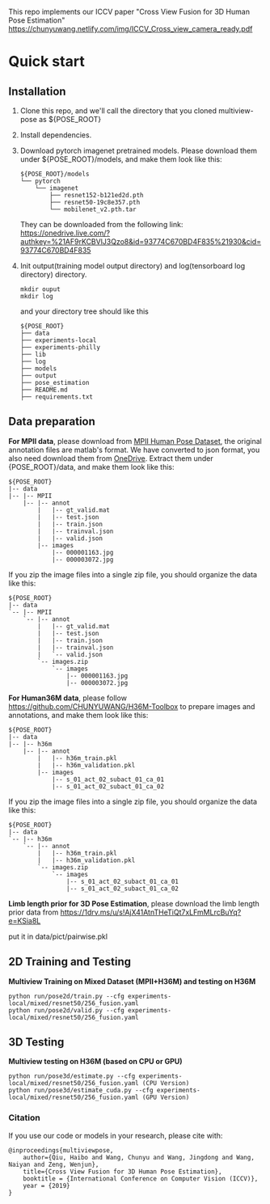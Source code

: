 This repo implements our ICCV paper "Cross View Fusion for 3D Human Pose Estimation"
https://chunyuwang.netlify.com/img/ICCV_Cross_view_camera_ready.pdf


# Quick start
## Installation
1. Clone this repo, and we'll call the directory that you cloned multiview-pose as ${POSE_ROOT}
2. Install dependencies.
3. Download pytorch imagenet pretrained models. Please download them under ${POSE_ROOT}/models, and make them look like this:

   ```
   ${POSE_ROOT}/models
   └── pytorch
       └── imagenet
           ├── resnet152-b121ed2d.pth
           ├── resnet50-19c8e357.pth
           └── mobilenet_v2.pth.tar
   ```
   They can be downloaded from the following link:
   https://onedrive.live.com/?authkey=%21AF9rKCBVlJ3Qzo8&id=93774C670BD4F835%21930&cid=93774C670BD4F835
   
   

4. Init output(training model output directory) and log(tensorboard log directory) directory.

   ```
   mkdir ouput 
   mkdir log
   ```

   and your directory tree should like this

   ```
   ${POSE_ROOT}
   ├── data
   ├── experiments-local
   ├── experiments-philly
   ├── lib
   ├── log
   ├── models
   ├── output
   ├── pose_estimation
   ├── README.md
   ├── requirements.txt
   ```

## Data preparation
**For MPII data**, please download from [MPII Human Pose Dataset](http://human-pose.mpi-inf.mpg.de/), the original annotation files are matlab's format. We have converted to json format, you also need download them from [OneDrive](https://1drv.ms/u/s!AjX41AtnTHeTiE3HX1HCYK2QcE0V?e=l9c3lb).
Extract them under {POSE_ROOT}/data, and make them look like this:

```
${POSE_ROOT}
|-- data
|-- |-- MPII
    |-- |-- annot
        |   |-- gt_valid.mat
        |   |-- test.json
        |   |-- train.json
        |   |-- trainval.json
        |   |-- valid.json
        |-- images
            |-- 000001163.jpg
            |-- 000003072.jpg
```

If you zip the image files into a single zip file, you should organize the data like this:

```
${POSE_ROOT}
|-- data
`-- |-- MPII
    `-- |-- annot
        |   |-- gt_valid.mat
        |   |-- test.json
        |   |-- train.json
        |   |-- trainval.json
        |   `-- valid.json
        `-- images.zip
            `-- images
                |-- 000001163.jpg
                |-- 000003072.jpg
```



**For Human36M data**, please follow https://github.com/CHUNYUWANG/H36M-Toolbox to prepare images and annotations, and make them look like this:

```
${POSE_ROOT}
|-- data
|-- |-- h36m
    |-- |-- annot
        |   |-- h36m_train.pkl
        |   |-- h36m_validation.pkl
        |-- images
            |-- s_01_act_02_subact_01_ca_01 
            |-- s_01_act_02_subact_01_ca_02
```

If you zip the image files into a single zip file, you should organize the data like this:
```
${POSE_ROOT}
|-- data
`-- |-- h36m
    `-- |-- annot
        |   |-- h36m_train.pkl
        |   |-- h36m_validation.pkl
        `-- images.zip
            `-- images
                |-- s_01_act_02_subact_01_ca_01
                |-- s_01_act_02_subact_01_ca_02
```


**Limb length prior for 3D Pose Estimation**, please download the limb length prior data from 
https://1drv.ms/u/s!AjX41AtnTHeTiQt7xLFmMLrcBuYq?e=KSia8L

put it in data/pict/pairwise.pkl


## 2D Training and Testing
**Multiview Training on Mixed Dataset (MPII+H36M) and testing on H36M**
```
python run/pose2d/train.py --cfg experiments-local/mixed/resnet50/256_fusion.yaml
python run/pose2d/valid.py --cfg experiments-local/mixed/resnet50/256_fusion.yaml
```
## 3D Testing
**Multiview testing on H36M (based on CPU or GPU)**
```
python run/pose3d/estimate.py --cfg experiments-local/mixed/resnet50/256_fusion.yaml (CPU Version)
python run/pose3d/estimate_cuda.py --cfg experiments-local/mixed/resnet50/256_fusion.yaml (GPU Version)
```
### Citation
If you use our code or models in your research, please cite with:
```
@inproceedings{multiviewpose,
    author={Qiu, Haibo and Wang, Chunyu and Wang, Jingdong and Wang, Naiyan and Zeng, Wenjun},
    title={Cross View Fusion for 3D Human Pose Estimation},
    booktitle = {International Conference on Computer Vision (ICCV)},
    year = {2019}
}
```

